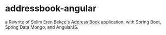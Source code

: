 # addressbook-angular

a Rewrite of Selim Eren Bekçe's [Address Book ][1]application, with Spring Boot, Spring Data Mongo, and AngularJS. 

[1]:	https://github.com/sebgymn/addressbook-html